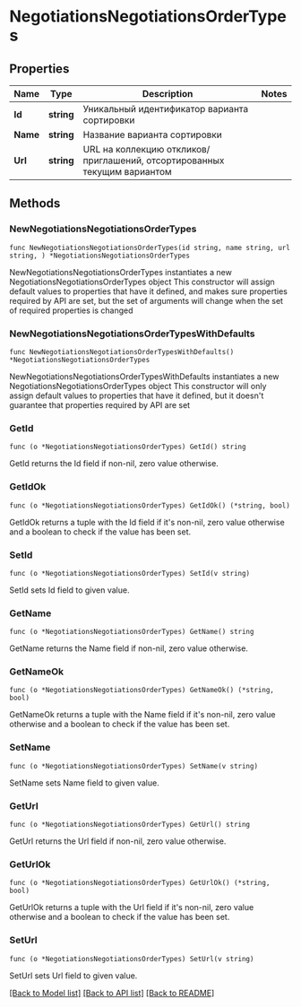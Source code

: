 # NegotiationsNegotiationsOrderTypes

## Properties

Name | Type | Description | Notes
------------ | ------------- | ------------- | -------------
**Id** | **string** | Уникальный идентификатор варианта сортировки | 
**Name** | **string** | Название варианта сортировки | 
**Url** | **string** | URL на коллекцию откликов/приглашений, отсортированных текущим вариантом | 

## Methods

### NewNegotiationsNegotiationsOrderTypes

`func NewNegotiationsNegotiationsOrderTypes(id string, name string, url string, ) *NegotiationsNegotiationsOrderTypes`

NewNegotiationsNegotiationsOrderTypes instantiates a new NegotiationsNegotiationsOrderTypes object
This constructor will assign default values to properties that have it defined,
and makes sure properties required by API are set, but the set of arguments
will change when the set of required properties is changed

### NewNegotiationsNegotiationsOrderTypesWithDefaults

`func NewNegotiationsNegotiationsOrderTypesWithDefaults() *NegotiationsNegotiationsOrderTypes`

NewNegotiationsNegotiationsOrderTypesWithDefaults instantiates a new NegotiationsNegotiationsOrderTypes object
This constructor will only assign default values to properties that have it defined,
but it doesn't guarantee that properties required by API are set

### GetId

`func (o *NegotiationsNegotiationsOrderTypes) GetId() string`

GetId returns the Id field if non-nil, zero value otherwise.

### GetIdOk

`func (o *NegotiationsNegotiationsOrderTypes) GetIdOk() (*string, bool)`

GetIdOk returns a tuple with the Id field if it's non-nil, zero value otherwise
and a boolean to check if the value has been set.

### SetId

`func (o *NegotiationsNegotiationsOrderTypes) SetId(v string)`

SetId sets Id field to given value.


### GetName

`func (o *NegotiationsNegotiationsOrderTypes) GetName() string`

GetName returns the Name field if non-nil, zero value otherwise.

### GetNameOk

`func (o *NegotiationsNegotiationsOrderTypes) GetNameOk() (*string, bool)`

GetNameOk returns a tuple with the Name field if it's non-nil, zero value otherwise
and a boolean to check if the value has been set.

### SetName

`func (o *NegotiationsNegotiationsOrderTypes) SetName(v string)`

SetName sets Name field to given value.


### GetUrl

`func (o *NegotiationsNegotiationsOrderTypes) GetUrl() string`

GetUrl returns the Url field if non-nil, zero value otherwise.

### GetUrlOk

`func (o *NegotiationsNegotiationsOrderTypes) GetUrlOk() (*string, bool)`

GetUrlOk returns a tuple with the Url field if it's non-nil, zero value otherwise
and a boolean to check if the value has been set.

### SetUrl

`func (o *NegotiationsNegotiationsOrderTypes) SetUrl(v string)`

SetUrl sets Url field to given value.



[[Back to Model list]](../README.md#documentation-for-models) [[Back to API list]](../README.md#documentation-for-api-endpoints) [[Back to README]](../README.md)


